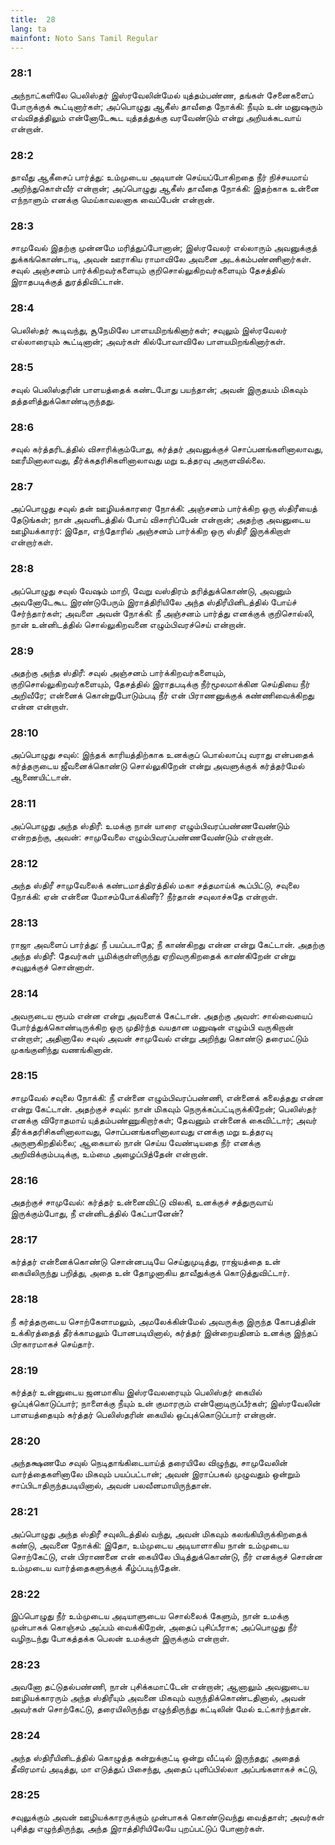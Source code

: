 ```yaml
---
title:  28
lang: ta
mainfont: Noto Sans Tamil Regular
---
```


###  28:1

அந்நாட்களிலே பெலிஸ்தர் இஸ்ரவேலின்மேல் யுத்தம்பண்ண, தங்கள் சேனைகளைப் போருக்குக் கூட்டினார்கள்; அப்பொழுது ஆகீஸ் தாவீதை நோக்கி: நீயும் உன் மனுஷரும் எவ்விதத்திலும் என்னோடேகூட யுத்தத்துக்கு வரவேண்டும் என்று அறியக்கடவாய் என்றான்.

###  28:2

தாவீது ஆகீசைப் பார்த்து: உம்முடைய அடியான் செய்யப்போகிறதை நீர் நிச்சயமாய் அறிந்துகொள்வீர் என்றான்; அப்பொழுது ஆகீஸ் தாவீதை நோக்கி: இதற்காக உன்னை எந்நாளும் எனக்கு மெய்காவலனாக வைப்பேன் என்றான்.

###  28:3

சாமுவேல் இதற்கு முன்னமே மரித்துப்போனான்; இஸ்ரவேலர் எல்லாரும் அவனுக்குத் துக்கங்கொண்டாடி, அவன் ஊராகிய ராமாவிலே அவனை அடக்கம்பண்ணினார்கள். சவுல் அஞ்சனம் பார்க்கிறவர்களையும் குறிசொல்லுகிறவர்களையும் தேசத்தில் இராதபடிக்குத் துரத்திவிட்டான்.

###  28:4

பெலிஸ்தர் கூடிவந்து, சூநேமிலே பாளயமிறங்கினார்கள்; சவுலும் இஸ்ரவேலர் எல்லாரையும் கூட்டினான்; அவர்கள் கில்போவாவிலே பாளயமிறங்கினார்கள்.

###  28:5

சவுல் பெலிஸ்தரின் பாளயத்தைக் கண்டபோது பயந்தான்; அவன் இருதயம் மிகவும் தத்தளித்துக்கொண்டிருந்தது.

###  28:6

சவுல் கர்த்தரிடத்தில் விசாரிக்கும்போது, கர்த்தர் அவனுக்குச் சொப்பனங்களினாலாவது, ஊரீமினாலாவது, தீர்க்கதரிசிகளினாலாவது மறு உத்தரவு அருளவில்லை.

###  28:7

அப்பொழுது சவுல் தன் ஊழியக்காரரை நோக்கி: அஞ்சனம் பார்க்கிற ஒரு ஸ்திரீயைத் தேடுங்கள்; நான் அவளிடத்தில் போய் விசாரிப்பேன் என்றான்; அதற்கு அவனுடைய ஊழியக்காரர்: இதோ, எந்தோரில் அஞ்சனம் பார்க்கிற ஒரு ஸ்திரீ இருக்கிறாள் என்றார்கள்.

###  28:8

அப்பொழுது சவுல் வேஷம் மாறி, வேறு வஸ்திரம் தரித்துக்கொண்டு, அவனும் அவனோடேகூட இரண்டுபேரும் இராத்திரியிலே அந்த ஸ்திரீயினிடத்தில் போய்ச் சேர்ந்தார்கள்; அவளை அவன் நோக்கி: நீ அஞ்சனம் பார்த்து எனக்குக் குறிசொல்லி, நான் உன்னிடத்தில் சொல்லுகிறவனை எழும்பிவரச்செய் என்றான்.

###  28:9

அதற்கு அந்த ஸ்திரீ: சவுல் அஞ்சனம் பார்க்கிறவர்களையும், குறிசொல்லுகிறவர்களையும், தேசத்தில் இராதபடிக்கு நீர்மூலமாக்கின செய்தியை நீர் அறிவீரே; என்னைக் கொன்றுபோடும்படி நீர் என் பிராணனுக்குக் கண்ணிவைக்கிறது என்ன என்றாள்.

###  28:10

அப்பொழுது சவுல்: இந்தக் காரியத்திற்காக உனக்குப் பொல்லாப்பு வராது என்பதைக் கர்த்தருடைய ஜீவனைக்கொண்டு சொல்லுகிறேன் என்று அவளுக்குக் கர்த்தர்மேல் ஆணையிட்டான்.

###  28:11

அப்பொழுது அந்த ஸ்திரீ: உமக்கு நான் யாரை எழும்பிவரப்பண்ணவேண்டும் என்றதற்கு, அவன்: சாமுவேலை எழும்பிவரப்பண்ணவேண்டும் என்றான்.

###  28:12

அந்த ஸ்திரீ சாமுவேலைக் கண்டமாத்திரத்தில் மகா சத்தமாய்க் கூப்பிட்டு, சவுலை நோக்கி: ஏன் என்னை மோசம்போக்கினீர்? நீர்தான் சவுலாச்சுதே என்றாள்.

###  28:13

ராஜா அவளைப் பார்த்து: நீ பயப்படாதே; நீ காண்கிறது என்ன என்று கேட்டான். அதற்கு அந்த ஸ்திரீ: தேவர்கள் பூமிக்குள்ளிருந்து ஏறிவருகிறதைக் காண்கிறேன் என்று சவுலுக்குச் சொன்னாள்.

###  28:14

அவருடைய ரூபம் என்ன என்று அவளைக் கேட்டான். அதற்கு அவள்: சால்வையைப் போர்த்துக்கொண்டிருக்கிற ஒரு முதிர்ந்த வயதான மனுஷன் எழும்பி வருகிறான் என்றாள்; அதினாலே சவுல் அவன் சாமுவேல் என்று அறிந்து கொண்டு தரைமட்டும் முகங்குனிந்து வணங்கினான்.

###  28:15

சாமுவேல் சவுலை நோக்கி: நீ என்னை எழும்பிவரப்பண்ணி, என்னைக் கலைத்தது என்ன என்று கேட்டான். அதற்குச் சவுல்: நான் மிகவும் நெருக்கப்பட்டிருக்கிறேன்; பெலிஸ்தர் எனக்கு விரோதமாய் யுத்தம்பண்ணுகிறார்கள்; தேவனும் என்னைக் கைவிட்டார்; அவர் தீர்க்கதரிசிகளினாலாவது, சொப்பனங்களினாலாவது எனக்கு மறு உத்தரவு அருளுகிறதில்லை; ஆகையால் நான் செய்ய வேண்டியதை நீர் எனக்கு அறிவிக்கும்படிக்கு, உம்மை அழைப்பித்தேன் என்றான்.

###  28:16

அதற்குச் சாமுவேல்: கர்த்தர் உன்னைவிட்டு விலகி, உனக்குச் சத்துருவாய் இருக்கும்போது, நீ என்னிடத்தில் கேட்பானேன்?

###  28:17

கர்த்தர் என்னைக்கொண்டு சொன்னபடியே செய்துமுடித்து, ராஜ்யத்தை உன் கையிலிருந்து பறித்து, அதை உன் தோழனாகிய தாவீதுக்குக் கொடுத்துவிட்டார்.

###  28:18

நீ கர்த்தருடைய சொற்கேளாமலும், அமலேக்கின்மேல் அவருக்கு இருந்த கோபத்தின் உக்கிரத்தைத் தீர்க்காமலும் போனபடியினால், கர்த்தர் இன்றையதினம் உனக்கு இந்தப் பிரகாரமாகச் செய்தார்.

###  28:19

கர்த்தர் உன்னுடைய ஜனமாகிய இஸ்ரவேலரையும் பெலிஸ்தர் கையில் ஒப்புக்கொடுப்பார்; நாளைக்கு நீயும் உன் குமாரரும் என்னோடிருப்பீர்கள்; இஸ்ரவேலின் பாளயத்தையும் கர்த்தர் பெலிஸ்தரின் கையில் ஒப்புக்கொடுப்பார் என்றான்.

###  28:20

அந்தக்ஷணமே சவுல் நெடிதாங்கிடையாய்த் தரையிலே விழுந்து, சாமுவேலின் வார்த்தைகளினாலே மிகவும் பயப்பட்டான்; அவன் இராப்பகல் முழுவதும் ஒன்றும் சாப்பிடாதிருந்தபடியினால், அவன் பலவீனமாயிருந்தான்.

###  28:21

அப்பொழுது அந்த ஸ்திரீ சவுலிடத்தில் வந்து, அவன் மிகவும் கலங்கியிருக்கிறதைக் கண்டு, அவனை நோக்கி: இதோ, உம்முடைய அடியாளாகிய நான் உம்முடைய சொற்கேட்டு, என் பிராணனை என் கையிலே பிடித்துக்கொண்டு, நீர் எனக்குச் சொன்ன உம்முடைய வார்த்தைகளுக்குக் கீழ்ப்படிந்தேன்.

###  28:22

இப்பொழுது நீர் உம்முடைய அடியாளுடைய சொல்லைக் கேளும், நான் உமக்கு முன்பாகக் கொஞ்சம் அப்பம் வைக்கிறேன், அதைப் புசிப்பீராக; அப்பொழுது நீர் வழிநடந்து போகத்தக்க பெலன் உமக்குள் இருக்கும் என்றாள்.

###  28:23

அவனோ தட்டுதல்பண்ணி, நான் புசிக்கமாட்டேன் என்றான்; ஆனாலும் அவனுடைய ஊழியக்காரரும் அந்த ஸ்திரீயும் அவனை மிகவும் வருந்திக்கொண்டதினால், அவன் அவர்கள் சொற்கேட்டு, தரையிலிருந்து எழுந்திருந்து கட்டிலின் மேல் உட்கார்ந்தான்.

###  28:24

அந்த ஸ்திரீயினிடத்தில் கொழுத்த கன்றுக்குட்டி ஒன்று வீட்டில் இருந்தது; அதைத் தீவிரமாய் அடித்து, மா எடுத்துப் பிசைந்து, அதைப் புளிப்பில்லா அப்பங்களாகச் சுட்டு,

###  28:25

சவுலுக்கும் அவன் ஊழியக்காரருக்கும் முன்பாகக் கொண்டுவந்து வைத்தாள்; அவர்கள் புசித்து எழுந்திருந்து, அந்த இராத்திரியிலேயே புறப்பட்டுப் போனார்கள்.

